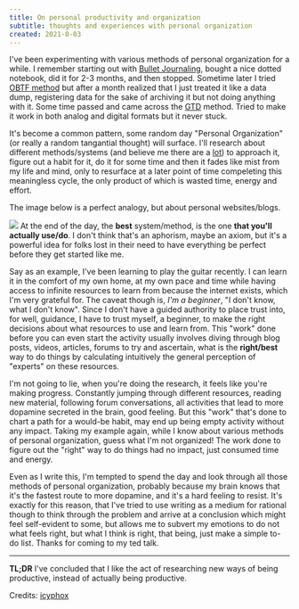 ```yaml
---
title: On personal productivity and organization
subtitle: thoughts and experiences with personal organization
created: 2021-0-03
---
```


I've been experimenting with various methods of personal organization for a while. I remember starting out with [Bullet Journaling](https://bulletjournal.com/), bought a nice dotted notebook, did it for 2-3 months, and then stopped. Sometime later I tried [OBTF method](https://jeffhuang.com/productivity_text_file/) but after a month realized that I just treated it like a data dump, registering data for the sake of archiving it but not doing anything with it. Some time passed and came across the [GTD](https://hamberg.no/gtd) method. Tried to make it work in both analog and digital formats but it never stuck.

It's become a common pattern, some random day "Personal Organization" (or really a random tangantial thought) will surface. I'll research about different methods/systems (and believe me there are a [lot](https://blog.doist.com/personal-productivity-methods/#getting-things-done")) to approach it, figure out a habit for it, do it for some time and then it fades like mist from my life and mind, only to resurface at a later point of time compeleting this meaningless cycle, the only product of which is wasted time, energy and effort.

The image below is a perfect analogy, but about personal websites/blogs.

[![](./static/images/blogging.jpg)](https://rakhim.org/honestly-undefined/19/)
At the end of the day, the **best** system/method, is the one **that you'll actually use/do**. I don't think that's an aphorism, maybe an axiom, but it's a powerful idea for folks lost in their need to have everything be perfect before they get started like me.

Say as an example, I've been learning to play the guitar recently. I can learn it in the comfort of my own home, at my own pace and time while having access to infinite resources to learn from because the internet exists, which I'm very grateful for. The caveat though is, _I'm a beginner_, "I don't know, what I don't know". Since I don't have a guided authority to place trust into, for well, guidance, I have to trust myself, a beginner, to make the right decisions about what resources to use and learn from. This "work" done before you can even start the activity usually involves diving through blog posts, videos, articles, forums to try and ascertain, what is the **right/best** way to do things by calculating intuitively the general perception of "experts" on these resources.

I'm not going to lie, when you're doing the research, it feels like you're making progress. Constantly jumping through different resources, reading new material, following forum conversations, all activities that lead to more dopamine secreted in the brain, good feeling. But this "work" that's done to chart a path for a would-be habit, may end up being empty activity without any impact. Taking my example again, while I know about various methods of personal organization, guess what I'm not organized! The work done to figure out the "right" way to do things had no impact, just consumed time and energy.

Even as I write this, I'm tempted to spend the day and look through all those methods of personal organization, probably because my brain knows that it's the fastest route to more dopamine, and it's a hard feeling to resist. It's exactly for this reason, that I've tried to use writing as a medium for rational though to think through the problem and arrive at a conclusion which might feel self-evident to some, but allows me to subvert my emotions to do not what feels right, but what I think is right, that being, just make a simple to-do list. Thanks for coming to my ted talk.

---

**TL;DR** I've concluded that I like the act of researching new ways of being productive, instead of actually being productive.

Credits: [icyphox](https://icyphox.sh/)